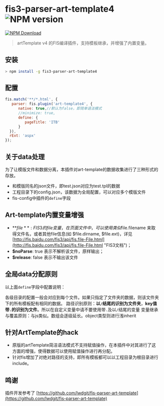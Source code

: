 # fis3-parser-art-template4 ![NPM version](https://badge.fury.io/js/fis3-parser-art-template4.png)

[![NPM Download](https://nodei.co/npm-dl/fis3-parser-art-template4.png?months=1)](https://www.npmjs.org/package/fis3-parser-art-template4)

> artTemplate v4 的FIS编译插件，支持模板继承，并增强了内置变量。

## 安装
```bash
> npm install -g fis3-parser-art-template4
```

## 配置
```javascript
fis.match('**/*.html', {
   parser: fis.plugin('art-template4', {
      native: true,//默认为false，即简单语法模式
      //minimize: true,  
      define: {
         pageTitle: 'ITB'
      }
  }),
  rExt: 'aspx' 
});
```

## 关于data处理

为了让模版文件和数据分离，本插件对art-template的数据收集进行了三种形式的存放。

 * 和模版同名的json文件，即test.json对应为test.tpl的数据
 * 工程目录下的config.json，该数据为全局配置，可以对应多个模版文件
 * fis-config中插件的`define`字段
 

## Art-template内置变量增强 ##
* **$file**: FIS3的file变量，在页面文件中，可以使用类似$file.filename 来取得文件名，或者其他file信息(如 $file.dirname, $file.ext)，详见[http://fis.baidu.com/fis3/api/fis.file-File.html](http://fis.baidu.com/fis3/api/fis.file-File.html "FIS3文档")；
* **$noParse**: true 表示不解析该文件，原样输出；
* **$release**: false 表示不输出该文件



## 全局data分配原则

以上面`define`字段中配置说明：

各级目录的配置一般会对应到每个文件。如果只指定了文件夹的数据，则该文件夹下的所有模板配有相同的数据。
路径识别原则：**以`/`结尾的识别为文件夹**，**key值带`.`的识别为文件**。所以在自定义变量中请不要使用带`.`及以`/`结尾的变量
变量继承与覆盖原则：与js类似。数组会逐级延长。object类型则进行浅inherit


## 针对ArtTemplate的hack

 * 原版的artTemplate简洁语法模式不支持赋值操作，在本插件中对其进行了这方面的增强，使得数据可以使用赋值操作进行再分配。
 * 针对fis增加了对绝对路径的支持，即所有模板都可以以工程目录为根目录进行include。


## 鸣谢 ##
插件开发参考了 [https://github.com/lwdgit/fis-parser-art-template](https://github.com/lwdgit/fis-parser-art-template)
